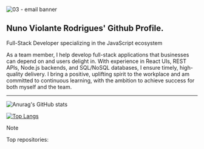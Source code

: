 
![03 - email banner](https://github.com/user-attachments/assets/4505883d-536a-4379-8b98-741d3856400d)

## Nuno Violante Rodrigues' Github Profile. 

Full-Stack Developer specializing in the JavaScript ecosystem

As a team member, I help develop full-stack applications that businesses can depend on and users delight in. With experience in React UIs, REST APIs, Node.js backends, and SQL/NoSQL databases, I ensure timely, high-quality delivery. I bring a positive, uplifting spirit to the workplace and am committed to continuous learning, with the ambition to achieve success for both myself and the team.

---

![Anurag's GitHub stats](https://github-readme-stats.vercel.app/api?username=NVR-2023&show_icons=true&theme=transparent)

[![Top Langs](https://github-readme-stats.vercel.app/api/top-langs/?username=NVR-2023&layout=donut)](https://github.com/anuraghazra/github-readme-stats)

> [!NOTE]
> Top repositories:
